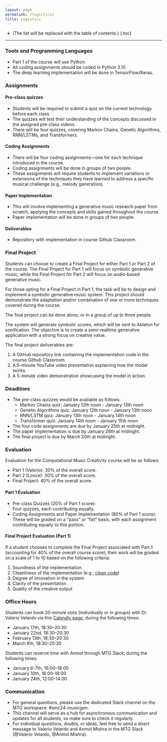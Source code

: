 ```yaml
---
layout: page
permalink: /logistics/
title: Logistics
---
```


* (The list will be replaced with the table of contents.)
{:toc}

***

### Tools and Programming Languages

* Part 1 of the course will use Python. 
* All coding assignments should be coded in Python 3.10. 
* The deep learning implementation will be done in TensorFlow/Keras.

### Assignments

#### Pre-class quizzes

* Students will be required to submit a quiz on the current technology before each class. 
* The quizzes will test their understanding of the concepts discussed in the assigned pre-class videos. 
* There will be four quizzes, covering Markov Chains, Genetic Algorithms, RNN/LSTMs, and Transformers.

#### Coding Assignments

* There will be four coding assignments—one for each technique introduced in the course. 
* Coding assignments will be done in groups of two people.
* These assignments will require students to implement variations or extensions of the techniques they have learned to address a specific musical challenge (e.g., melody generation).

#### Paper Implementation

* This will involve implementing a generative music research paper from scratch, applying the concepts and skills gained throughout the course.
* Paper implementation will be done in groups of two people.

#### Deliverables

* Repository with implementation in course Github Classroom.

### Final Project

Students can choose to create a Final Project for either Part 1 or Part 2 of the course. The Final Project for Part 1 will focus on symbolic generative music, while the Final Project for Part 2 will focus on audio-based generative music.

For those opting for a Final Project in Part 1, the task will be to design and implement a symbolic generative music system. This project should demonstrate the adaptation and/or combination of one or more techniques covered during the course.

The final project can be done alone, or in a group of up to three people.

The system will generate symbolic scores, which will be sent to Ableton for sonification. The objective is to create a semi-realtime generative application with a strong focus on creative value.

The final project deliverables are: 

1. A GitHub repository link containing the implementation code in the course Github Classroom. 
2. A 5-minute YouTube video presentation explaining how the model works.  
3. A 5-minute video demonstration showcasing the model in action.

### Deadlines

* The pre-class quizzes would be available as follows:  
  * Markov Chains quiz: January 12th noon \- January 13th noon  
  * Genetic Algorithms quiz: January 12th noon \- January 13th noon  
  * RNN/LSTM quiz: January 13th noon \- January 14th noon  
  * Transformer quiz: January 14th noon \- January 15th noon  
* The four code assignments are due by January 25th at midnight.  
* The paper implementation is due by January 26th at midnight.  
* The final project is due by March 20th at midnight.

### Evaluation

Evaluation for the Computational Music Creativity course will be as follows:

* Part 1 (Valerio): 30% of the overall score.  
* Part 2 (Lonce): 30% of the overall score.  
* Final Project: 40% of the overall score.

#### Part 1 Evaluation

* Pre-class Quizzes (20% of Part 1 score):  
  Four quizzes, each contributing equally.  
* Coding Assignments and Paper Implementation (80% of Part 1 score):  
  These will be graded on a “pass” or “fail” basis, with each assignment contributing equally to this portion.

#### Final Project Evaluation (Part 1\)

If a student chooses to complete the Final Project associated with Part 1 (accounting for 40% of the overall course score), their work will be graded on a scale of 1 to 10 based on the following criteria:

1. Soundness of the implementation  
2. Cleanliness of the implementation (e.g., [clean code](https://gist.github.com/wojteklu/73c6914cc446146b8b533c0988cf8d29))  
3. Degree of innovation in the system  
4. Clarity of the presentation  
5. Quality of the creative output

### Office Hours

Students can book 20-minute slots (individually or in groups) with Dr. Valerio Velardo via this [Calendly page](https://calendly.com/valerio-velardo/office-hours-gen-mus-mtg), during the following times:

* January 17th, 18:30–20:30  
* January 22nd, 18:30–20:30  
* February 13th, 18:30–20:30  
* March 6th, 18:30–20:30

Students can reserve time with Anmol through MTG Slack, during the following times:

* January 6-7th, 16:00–18:00  
* January 10th, 16:00–18:00  
* January 24th, 12:00–14:00

### Communication

* For general questions, please use the dedicated Slack channel on the MTG workspace: #smc24-musicgen.
* This channel will serve as a hub for asynchronous communication and updates for all students, so make sure to check it regularly.
* For individual questions, doubts, or ideas, feel free to send a direct message to Valerio Velardo and Anmol Mishra in the MTG Slack (@Valerio Velardo, @Anmol Mishra).